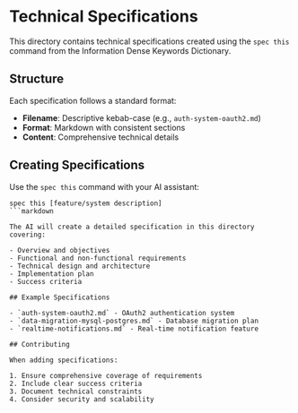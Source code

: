 # Technical Specifications

This directory contains technical specifications created using the `spec this` command from the Information Dense Keywords Dictionary.

## Structure

Each specification follows a standard format:

- **Filename**: Descriptive kebab-case (e.g., `auth-system-oauth2.md`)
- **Format**: Markdown with consistent sections
- **Content**: Comprehensive technical details

## Creating Specifications

Use the `spec this` command with your AI assistant:

```markdownbash
spec this [feature/system description]
```markdown

The AI will create a detailed specification in this directory covering:

- Overview and objectives
- Functional and non-functional requirements
- Technical design and architecture
- Implementation plan
- Success criteria

## Example Specifications

- `auth-system-oauth2.md` - OAuth2 authentication system
- `data-migration-mysql-postgres.md` - Database migration plan
- `realtime-notifications.md` - Real-time notification feature

## Contributing

When adding specifications:

1. Ensure comprehensive coverage of requirements
2. Include clear success criteria
3. Document technical constraints
4. Consider security and scalability
